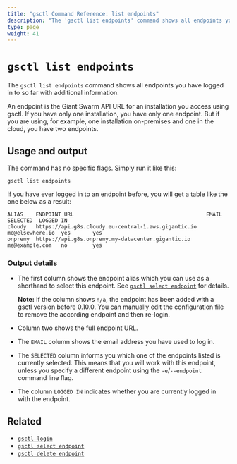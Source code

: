 ```yaml
---
title: "gsctl Command Reference: list endpoints"
description: "The 'gsctl list endpoints' command shows all endpoints you have logged in to so far and tells you which one is currently selected."
type: page
weight: 41
---
```


# `gsctl list endpoints`

The `gsctl list endpoints` command shows all endpoints you have logged in to so far with additional information.

An endpoint is the Giant Swarm API URL for an installation you access using gsctl.
If you have only one installation, you have only one endpoint.
But if you are using, for example, one installation on-premises and one in the cloud, you have two endpoints.

## Usage and output

The command has no specific flags. Simply run it like this:

```nohighlight
gsctl list endpoints
```

If you have ever logged in to an endpoint before, you will get a table like the one below as a result:

```nohighlight
ALIAS    ENDPOINT URL                                          EMAIL            SELECTED  LOGGED IN
cloudy   https://api.g8s.cloudy.eu-central-1.aws.gigantic.io   me@elsewhere.io  yes       yes
onpremy  https://api.g8s.onpremy.my-datacenter.gigantic.io     me@example.com   no        yes
```

### Output details

- The first column shows the endpoint alias which you can use as a shorthand to
  select this endpoint. See [`gsctl select endpoint`](../select-endpoint/#alias)
  for details.

  **Note:** If the column shows `n/a`, the endpoint has been added with a
  gsctl version before 0.10.0. You can manually edit the configuration file to
  remove the according endpoint and then re-login.

- Column two shows the full endpoint URL.

- The `EMAIL` column shows the email address you have used to log in.

- The `SELECTED` column informs you which one of the endpoints listed is
  currently selected. This means that you will work with this endpoint, unless
  you specify a different endpoint using the `-e`/`--endpoint` command line
  flag.

- The column `LOGGED IN` indicates whether you are currently logged in with the
  endpoint.

## Related

- [`gsctl login`](../login/)
- [`gsctl select endpoint`](../select-endpoint/)
- [`gsctl delete endpoint`](../delete-endpoint/)
